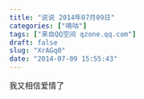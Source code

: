 ```yaml
---
title: "说说 2014年07月09日"
categories: ["嘀咕"]
tags: ["来自QQ空间 qzone.qq.com"]
draft: false
slug: "XrAGq0"
date: "2014-07-09 15:55:43"
---
```


我又相信爱情了
